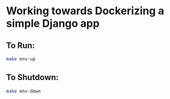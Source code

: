# Working towards Dockerizing a simple Django app

## To Run:

```bash
make env-up
```

## To Shutdown:

```bash
make env-down
```
